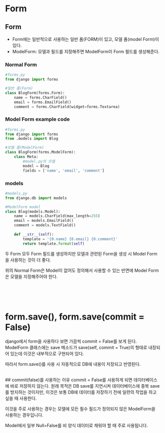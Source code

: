 # Form

## Form

- Form에는 일반적으로 사용하는 일반 폼(FORM)이 있고, 모델 폼(model Form)이 있다.
- ModelForm: 모델과 필드를 지정해주면  ModelForm이 Form 필드를 생성해준다.

### Normal Form
```python
#forms.py
from django import forms

#일반 폼(Form)
class BlogForm(forms.Form):
    name = forms.CharField()
    email = forms.EmailField()
    comment = forms.CharField(widget=forms.Textarea)
```

### Model Form example code
```python
#forms.py
from django import forms
from .models import Blog

#모델 폼(ModelForm)
class BlogForm(forms.ModelForm):
    class Meta:
        #model.py의 모델
        model = Blog 
        fields = ['name', 'email', 'comment']
```


### models
```python
#models.py
from django.db import models

#ModelForm model
class Blog(models.Model):
    name = models.CharField(max_length=255)
    email = models.EmailField()
    comment = models.TextField()
    
    def __str__(self):
    	template = '{0.name} {0.email} {0.comment}'
    	return template.format(self)
```

두 Form 모두 Form 필드를 생성하지만 모델과 관련된 Form을 생성 시 Model Form을 사용하는 것이 더 좋다.

위의 Normal Form은 Model이 없어도 정의해서 사용할 수 있는 반면에 Model Form은 모델을 지정해주어야 한다.

<br>
<br>
<br>


# form.save(), form.save(commit = False)

django에서 form을 사용하다 보면 가끔씩 commit = False를 보게 된다.
ModelForm 클래스에는 save 메소드가 save(self, commit = True)의 형태로 내장되어 있는데 이것은 내부적으로 구현되어 있다.

따라서 form.save()를 사용 시 자동적으로 DB에 내용이 저장되고 반영된다.

<br>
## commit(false)를 사용하는 이유
commit = False를 사용하게 되면 데이터베이스에 바로 저장하지 않는다.
원래 목적은 DB save를 지연시켜 데이터베이스에 중복 save를 방지하는 것이지만, 이것은 보통 DB에 데이터를 저장하기 전에 일련의 작업을 하고 싶을 때 사용한다.

이것을 주로 사용하는 경우는 모델에 모든 필수 필드가 정의되지 않은 ModelForm을 사용하는 경우입니다.

Model에서 일부 Null=False를 비 양식 데이터로 채워야 할 때 주로 사용됩니다.
